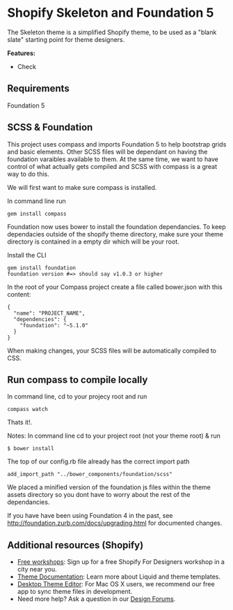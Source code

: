 Shopify Skeleton and Foundation 5
============

The Skeleton theme is a simplified Shopify theme, to be used as a "blank slate" starting point for theme designers.

<b>Features:</b>
- Check

Requirements
---------------------
Foundation 5

SCSS & Foundation
---------------------
This project uses compass and imports Foundation 5 to help bootstrap grids and basic elements. Other SCSS files will be dependant on having the foundation varaibles available to them. At the same time, we want to have control of what actually gets compiled and SCSS with compass is a great way to do this. 

We will first want to make sure compass is installed.

In command line run 
    
    gem install compass

Foundation now uses bower to install the foundation dependancies. To keep dependacies outside of the shopify theme directory, make sure your theme directory is contained in a empty dir which will be your root. 

Install the CLI
    
    gem install foundation
    foundation version #=> should say v1.0.3 or higher

In the root of your Compass project create a file called bower.json with this content:

    {
      "name": "PROJECT_NAME",
      "dependencies": {
        "foundation": "~5.1.0"
      }
    }

When making changes, your SCSS files will be automatically compiled to CSS. 

Run compass to compile locally
---------------------

In command line, cd to your projecy root and run
    
    compass watch

Thats it!. 

Notes:
In command line cd to your project root (not your theme root) & run 
    
    $ bower install

The top of our config.rb file already has the correct import path

    add_import_path "../bower_components/foundation/scss"


We placed a minified version of the foundation js files within the theme assets directory so you dont have to worry about the rest of the dependancies.

If you have have been using Foundation 4 in the past, see http://foundation.zurb.com/docs/upgrading.html for documented changes.

Additional resources (Shopify)
---------------------
- <a href="http://meetup.shopify.com/">Free workshops</a>: Sign up for a free Shopify For Designers workshop in a city near you.
- <a href="http://docs.shopify.com/themes">Theme Documentation</a>: Learn more about Liquid and theme templates.
- <a href="http://apps.shopify.com/desktop-theme-editor">Desktop Theme Editor</a>: For Mac OS X users, we recommend our free app to sync theme files in development. 
- Need more help? Ask a question in our <a href="http://ecommerce.shopify.com/c/ecommerce-design"> Design Forums</a>.
